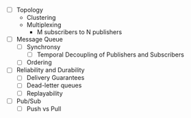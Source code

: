 
- [ ] Topology
	- Clustering
	- Multiplexing
		- M subscribers to N publishers
- [ ] Message Queue
	- [ ] Synchronsy
		- [ ] Temporal Decoupling of Publishers and Subscribers
	- [ ] Ordering
- [ ] Reliability and Durability
	- [ ] Delivery Guarantees
	- [ ] Dead-letter queues
	- [ ] Replayability
- [ ] Pub/Sub
	- [ ] Push vs Pull